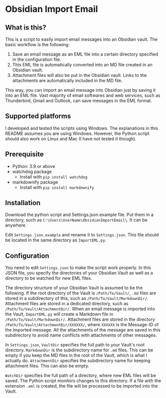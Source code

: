 # Obsidian Import Email
## What is this?
This is a script to easily import email messages into an Obsidian vault. The basic workflow is the following:

1. Save an email message as an EML file into a certain directory specified in the configuration file.
1. This EML file is automatically converted into an MD file created in an Obsidian vault.
1. Attachment files will also be put in the Obsidian vault. Links to the attachments are automatically included in the MD file.

This way, you can import an email message into Obsidian just by saving it into an EML file. Vast majority of email softwares and web services, such as Thunderbird, Gmail and Outlook, can save messages in the EML format.

## Supported platforms
I developed and tested the scripts using Windows. The explanations in this README assumes you are using Windows. However, the Python script should also work on Linux and Mac (I have not tested it though).

## Prerequisite 
- Python: 3.9 or above
- watchdog package
    - Install with `pip install watchdog`
- markdownify package
    - Install with `pip install markdownify`

## Installation
Download the python script and Settings.json.example file. Put them in a directory, such as ```C:\Users\UserName\ObsidianImportEmail\```. It can be anywhere.

Edit `Settings.json.example` and rename it to `Settings.json`. This file should be located in the same directory as `ImportEML.py`.

## Configuration
You need to edit `Settings.json` to make the script work properly. In this JSON file, you specify the directories of your Obsidian Vault as well as a directory to be watched for new EML files.

The directory structure of your Obsidian Vault is assumed to be the following.
If the root directory of the Vault is `/Path/To/Vault/`, `.md` files are stored in a subdirectory of this, such as `/Path/To/Vault/MarkdownDir/`.
Attachment files are stored in a dedicated directory, such as `/Path/To/Vault/AttachmentDir/`. When an email message is imported into the Vault, `ImportEML.py` will create a Markdown file in `/Path/To/Vault/MarkdownDir/`. Attachment files are stored in the directory `/Path/To/Vault/AttachmentDir/XXXXXX/`, where `XXXXXX` is the Message-ID of the imported message. All the attachments of the message are saved in this subdirectory to avoid name conflicts with attachments of other messages.

In `Settings.json`, `VaultDir` specifies the full path to your Vault's root directory. `MarkdownDir` is the subdirectory name for `.md` files. This can be empty if you keep the MD files in the root of the Vault, which is what I actually do. `AttachmentDir` specifies the subdirectory name for keeping attachment files. This can also be empty.

`WatchDir` specifies the full path of a directory, where new EML files will be saved. The Python script monitors changes to this directory. If a file with the extension `.eml` is created, the file will be processed to be imported into the Vault.